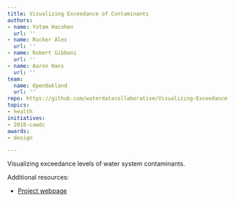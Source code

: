 ```yaml
---
title: Visualizing Exceedance of Contaminants
authors:
- name: Yotam Hacohen
  url: ''
- name: Rucker Alex
  url: ''
- name: Robert Gibboni
  url: ''
- name: Aaron Hans
  url: ''
team:
  name: OpenOakland
  url: ''
repo: https://github.com/waterdatacollaborative/Visualizing-Exceedance-Contaminants
topics:
- health
initiatives:
- 2018-cawdc
awards:
- design

---
```


Visualizing exceedance levels of water system contaminants.

Additional resources:

- [Project webpage](https://aaronhans.github.io/water-challenge/html/index.html)

